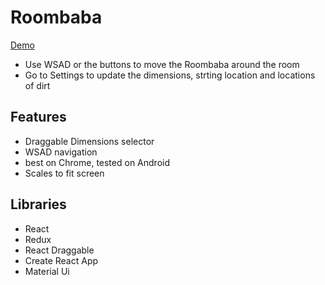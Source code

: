 # Roombaba

[Demo](https://roombaba-1cc0c.firebaseapp.com)

- Use WSAD or the buttons to move the Roombaba around the room
- Go to Settings to update the dimensions, strting location and locations of dirt

## Features
- Draggable Dimensions selector
- WSAD navigation
- best on Chrome, tested on Android
- Scales to fit screen

## Libraries
- React
- Redux
- React Draggable
- Create React App
- Material Ui